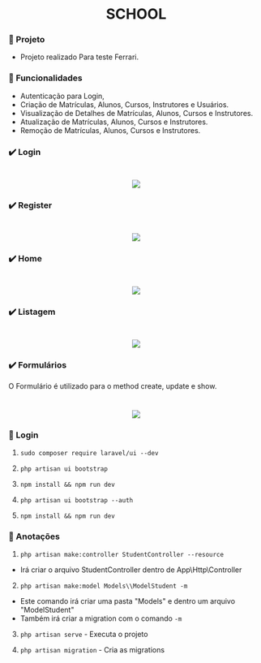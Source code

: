 <h1 align="center">
    SCHOOL
</h1>

### :page_with_curl: Projeto
- Projeto realizado Para teste Ferrari.

### :page_with_curl: Funcionalidades
- Autenticação para Login,
- Criação de Matrículas, Alunos, Cursos, Instrutores e Usuários.
- Visualização de Detalhes de Matrículas, Alunos, Cursos e Instrutores.
- Atualização de Matrículas, Alunos, Cursos e Instrutores.
- Remoção de Matrículas, Alunos, Cursos e Instrutores.

### :heavy_check_mark: Login
<h1 align="center">
    <img src=".github/Login.png">
</h1>

### :heavy_check_mark: Register
<h1 align="center">
    <img src=".github/Register.png">
</h1>

### :heavy_check_mark: Home
<h1 align="center">
    <img src=".github/Home.png">
</h1>

### :heavy_check_mark: Listagem
<h1 align="center">
    <img src=".github/Index.png">
</h1>

### :heavy_check_mark: Formulários
<p> O Formulário é utilizado para o method create, update e show.</p>
<h1 align="center">
    <img src=".github/Create.png">
</h1>

### :page_facing_up: Login
1. `sudo composer require laravel/ui --dev`

2. `php artisan ui bootstrap`

3. `npm install && npm run dev`

4. `php artisan ui bootstrap --auth`

5. `npm install && npm run dev`

### :page_facing_up: Anotações
1. `php artisan make:controller StudentController --resource`
- Irá criar o arquivo StudentController dentro de App\Http\Controller

2. `php artisan make:model Models\\ModelStudent -m `
- Este comando irá criar uma pasta "Models" e dentro um arquivo "ModelStudent" 
- Também irá criar a migration com o comando `-m`

3. `php artisan serve` - Executa o projeto

4. `php artisan migration` - Cria as migrations


